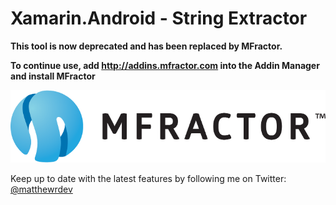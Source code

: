 # Xamarin.Android - String Extractor

**This tool is now deprecated and has been replaced by MFractor.**

**To continue use, add http://addins.mfractor.com into the Addin Manager and install MFractor**

![MFractor Logo](/images/logo-horizontal.png?raw=true)

Keep up to date with the latest features by following me on Twitter: [@matthewrdev](https://twitter.com/matthewrdev)
